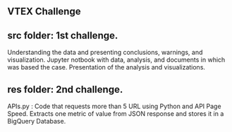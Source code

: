 ## VTEX Challenge 

## src folder: 1st challenge. 

Understanding the data and presenting conclusions, warnings, and visualization.
Jupyter notbook with data, analysis, and documents in which was based the case.
Presentation of the analysis and visualizations. 

## res folder: 2nd challenge.

APIs.py : Code that requests more than 5 URL using Python and API Page Speed. Extracts one metric of value from JSON response and stores it in a BigQuery Database.

